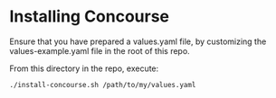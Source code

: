 # Installing Concourse

Ensure that you have prepared a values.yaml file, by customizing the values-example.yaml file in the root of this repo.

From this directory in the repo, execute:

```
./install-concourse.sh /path/to/my/values.yaml
```